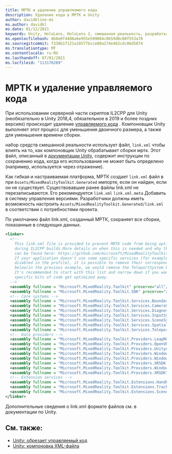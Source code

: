 ```yaml
---
title: МРТК и удаление управляемого кода
description: Удаление кода в МРТК и Unity
author: davidkline-ms
ms.author: davidkl
ms.date: 01/12/2021
keywords: Unity, HoloLens, HoloLens 2, смешанная реальность, разработка, MRTK
ms.openlocfilehash: 8b8e0f4488a6e955e599084c0b59d8c80f553a78
ms.sourcegitcommit: f338b1f121a10577bcce08a174e462cdc86d5874
ms.translationtype: MT
ms.contentlocale: ru-RU
ms.lasthandoff: 07/01/2021
ms.locfileid: "113176289"
---
```

# <a name="mrtk-and-managed-code-stripping"></a>МРТК и удаление управляемого кода

При использовании серверной части скриптов IL2CPP для Unity (необязательно в Unity 2018,4, обязательное в 2019 и более поздних версиях) происходит удаление [управляемого кода](https://docs.unity3d.com/Manual/ManagedCodeStripping.html) .
Компоновщик Unity выполняет этот процесс для уменьшения двоичного размера, а также для уменьшения времени сборки.

набор средств смешанной реальности использует файл, `link.xml` чтобы влиять на то, как компоновщик Unity обрабатывает сборки мртк. Этот файл, описанный в [документации Unity](https://docs.unity3d.com/Manual/ManagedCodeStripping.html#LinkXML), содержит инструкции по сохранению кода, когда его использование не может быть определено (например, используется через отражение).

Как гибкая и настраиваемая платформа, МРТК создает `link.xml` файл в при `Assets/MixedRealityToolkit.Generated` импорте, если он найден, если он не существует. Существовавшие ранее файлы link.xml не перезаписываются. Его рекомендуется `link.xml` `link.xml.meta` Добавить в систему управления версиями. Разработчики должны иметь возможность настроить `Assets/MixedRealityToolkit.Generated/link.xml` в соответствии с потребностями проекта.

По умолчанию файл link.xml, созданный МРТК, сохраняет все сборки, показанные в следующих данных.

``` xml
<linker> 
  <!-- 
    This link.xml file is provided to prevent MRTK code from being optimized away 
    during IL2CPP builds.More details on when this is needed and why this is needed 
    can be found here: https://github.com/microsoft/MixedRealityToolkit-Unity/issues/5273 
    If your application doesn't use some specific services (for example, if teleportation system is 
    disabled in the profile), it is possible to remove their corresponding lines down 
    below(in the previous example, we would remove the TeleportSystem below). 
    It's recommended to start with this list and narrow down if you want to ensure 
    specific bits of code get optimized away. 
  --> 
  <assembly fullname = "Microsoft.MixedReality.Toolkit" preserve="all"/> 
  <assembly fullname = "Microsoft.MixedReality.Toolkit.SDK" preserve="all"/> 
  <!-- Core systems --> 
  <assembly fullname = "Microsoft.MixedReality.Toolkit.Services.BoundarySystem" preserve="all"/> 
  <assembly fullname = "Microsoft.MixedReality.Toolkit.Services.CameraSystem" preserve="all"/> 
  <assembly fullname = "Microsoft.MixedReality.Toolkit.Services.DiagnosticsSystem" preserve="all"/> 
  <assembly fullname = "Microsoft.MixedReality.Toolkit.Services.InputSystem" preserve="all"/> 
  <assembly fullname = "Microsoft.MixedReality.Toolkit.Services.SceneSystem" preserve="all"/> 
  <assembly fullname = "Microsoft.MixedReality.Toolkit.Services.SpatialAwarenessSystem" preserve="all"/> 
  <assembly fullname = "Microsoft.MixedReality.Toolkit.Services.TeleportSystem" preserve="all"/> 
  <!-- Data providers --> 
  <assembly fullname = "Microsoft.MixedReality.Toolkit.Providers.LeapMotion" preserve="all"/> 
  <assembly fullname = "Microsoft.MixedReality.Toolkit.Providers.OpenVR" preserve="all"/> 
  <assembly fullname = "Microsoft.MixedReality.Toolkit.Providers.UnityAR" preserve="all"/> 
  <assembly fullname = "Microsoft.MixedReality.Toolkit.Providers.WindowsMixedReality.Shared" preserve="all"/> 
  <assembly fullname = "Microsoft.MixedReality.Toolkit.Providers.WindowsMixedReality" preserve="all"/> 
  <assembly fullname = "Microsoft.MixedReality.Toolkit.Providers.XRSDK.WindowsMixedReality" preserve="all"/> 
  <assembly fullname = "Microsoft.MixedReality.Toolkit.Providers.WindowsVoiceInput" preserve="all"/> 
  <assembly fullname = "Microsoft.MixedReality.Toolkit.Providers.XRSDK" preserve="all"/> 
  <!-- Extension services --> 
  <assembly fullname = "Microsoft.MixedReality.Toolkit.Extensions.HandPhysics" preserve="all"/> 
  <assembly fullname = "Microsoft.MixedReality.Toolkit.Extensions.Tracking" preserve="all"/> 
  <assembly fullname = "Microsoft.MixedReality.Toolkit.Extensions.SceneTransitionService" preserve="all"/> 
</linker>
```

Дополнительные сведения о link.xml формате файлов см. в документации по Unity.

## <a name="see-also"></a>См. также:

- [Unity: обрезает управляемый код](https://docs.unity3d.com/Manual/ManagedCodeStripping.html)
- [Unity: компоновка XML-файла](https://docs.unity3d.com/Manual/ManagedCodeStripping.html#LinkXML)
